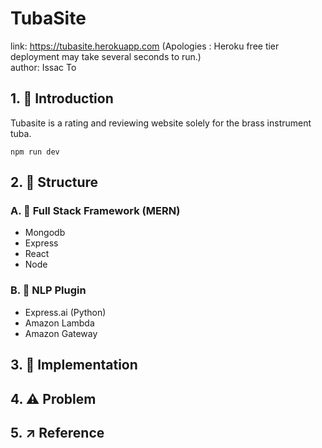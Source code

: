 # TubaSite

link: https://tubasite.herokuapp.com (Apologies : Heroku free tier deployment may take several seconds to run.)
<br/>author: Issac To

## 1. 🎉 Introduction

Tubasite is a rating and reviewing website solely for the brass instrument tuba. 



```
npm run dev  
```

## 2. 📌 Structure


### A. 💎 Full Stack Framework (MERN)
* Mongodb
* Express
* React
* Node

### B. 🚀 NLP Plugin
* Express.ai (Python)
* Amazon Lambda
* Amazon Gateway


## 3. 📝 Implementation


## 4. ⚠️ Problem


## 5. ↗️ Reference



